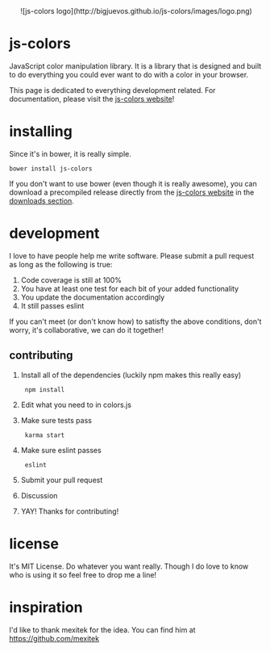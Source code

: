 <div style="text-align:center">
![js-colors logo](http://bigjuevos.github.io/js-colors/images/logo.png)
</div>

# js-colors
JavaScript color manipulation library.  It is a library that is designed and built to do everything you could ever want to do with a color in your browser.

This page is dedicated to everything development related.  For documentation, please visit the [js-colors website](http://bigjuevos.github.io/js-colors/)!

# installing
Since it's in bower, it is really simple.

    bower install js-colors

If you don't want to use bower (even though it is really awesome), you can download a precompiled release directly from the [js-colors website](http://bigjuevos.github.io/js-colors/) in the [downloads section](http://bigjuevos.github.io/js-colors/downloads/).

# development
I love to have people help me write software.  Please submit a pull request as long as the following is true:

1. Code coverage is still at 100%
2. You have at least one test for each bit of your added functionality
3. You update the documentation accordingly
4. It still passes eslint

If you can't meet (or don't know how) to satisfty the above conditions, don't worry, it's collaborative, we can do it together!

## contributing

1. Install all of the dependencies (luckily npm makes this really easy)

        npm install
2. Edit what you need to in colors.js
3. Make sure tests pass

        karma start
4. Make sure eslint passes

        eslint
5. Submit your pull request
6. Discussion
7. YAY! Thanks for contributing!

# license
It's MIT License.  Do whatever you want really.  Though I do love to know who is using it so feel free to drop me a line!

# inspiration
I'd like to thank mexitek for the idea.  You can find him at https://github.com/mexitek
